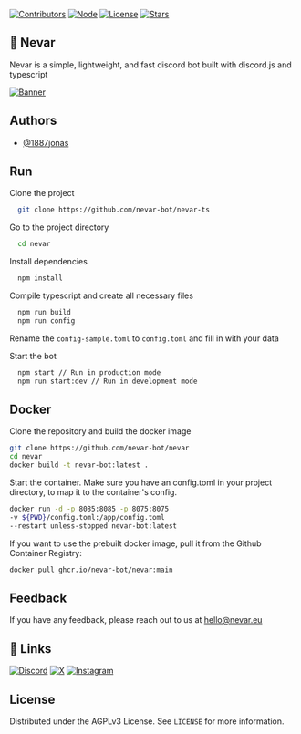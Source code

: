 [![Contributors][contributors-shield]][contributors-url]
[![Node][node-shield]][node-url]
[![License][license-shield]][license-url]
[![Stars][stars-shield]][stars-url]

## 🚀 Nevar
Nevar is a simple, lightweight, and fast discord bot built with discord.js and typescript

[![Banner][banner-url]][website-url]


## Authors
- [@1887jonas](https://www.github.com/1887jonas)
## Run
Clone the project
```bash
  git clone https://github.com/nevar-bot/nevar-ts
```

Go to the project directory
```bash
  cd nevar
```

Install dependencies
```bash
  npm install
```

Compile typescript and create all necessary files
```bash
  npm run build
  npm run config
```
Rename the `config-sample.toml` to `config.toml` and fill in with your data

Start the bot
```bash
  npm start // Run in production mode
  npm run start:dev // Run in development mode
```

## Docker
Clone the repository and build the docker image
```bash
git clone https://github.com/nevar-bot/nevar
cd nevar
docker build -t nevar-bot:latest .
```

Start the container. Make sure you have an config.toml in your project directory, to map it to the container's config.
```bash
docker run -d -p 8085:8085 -p 8075:8075 
-v ${PWD}/config.toml:/app/config.toml 
--restart unless-stopped nevar-bot:latest
```

If you want to use the prebuilt docker image, pull it from the Github Container Registry:
```bash
docker pull ghcr.io/nevar-bot/nevar:main
```

## Feedback
If you have any feedback, please reach out to us at [hello@nevar.eu](mailto:hello@nevar.eu)

## 🔗 Links
[![Discord][discord-shield]][discord-url]
[![X][x-shield]][x-url]
[![Instagram][instagram-shield]][instagram-url]

## License
Distributed under the AGPLv3 License. See `LICENSE` for more information.

[contributors-shield]: https://img.shields.io/github/contributors/nevar-bot/nevar.svg?style=for-the-badge
[contributors-url]: https://github.com/nevar-bot/nevar/graphs/contributors
[node-shield]:https://img.shields.io/badge/NODE-%3E%3D%2020.0.0-2?style=for-the-badge&color=c634f7
[node-url]:https://node.js.org
[license-shield]: https://img.shields.io/github/license/nevar-bot/nevar.svg?style=for-the-badge
[license-url]:https://choosealicense.com/licenses/agpl-3.0/
[stars-shield]:https://img.shields.io/github/stars/nevar-bot/nevar.svg?style=for-the-badge
[stars-url]:https://github.com/nevar-bot/nevar/stargazers
[banner-url]:https://i.imgur.com/AwsvHQ5.png
[website-url]:https://nevar.eu
[instagram-shield]:https://img.shields.io/badge/instagram-E1306C?style=for-the-badge&logo=instagram&logoColor=white
[instagram-url]:https://instagram.com/nevar_eu
[x-shield]:https://img.shields.io/badge/X-000000?style=for-the-badge&logo=twitter&logoColor=white
[x-url]:https://x.com/nevar_eu
[discord-shield]:https://img.shields.io/badge/discord-5865F2?style=for-the-badge&logo=discord&logoColor=white
[discord-url]:https://nevar.eu/support